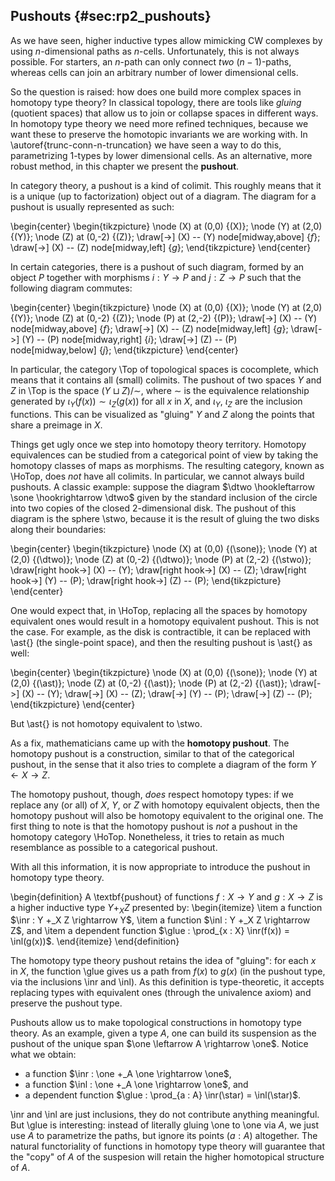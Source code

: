 ## Pushouts {#sec:rp2_pushouts}

As we have seen, higher inductive types allow mimicking CW complexes by using $n$-dimensional paths as $n$-cells. Unfortunately, this is not always possible. For starters, an $n$-path can only connect *two* $(n-1)$-paths, whereas cells can join an arbitrary number of lower dimensional cells.

So the question is raised: how does one build more complex spaces in homotopy type theory?
In classical topology, there are tools like *gluing* (quotient spaces) that allow us to join or collapse spaces in different ways.
In homotopy type theory we need more refined techniques, because we want these to preserve the homotopic invariants we are working with.
In \autoref{trunc-conn-n-truncation} we have seen a way to do this, parametrizing $1$-types by lower dimensional cells.
As an alternative, more robust method, in this chapter we present the **pushout**.

In category theory, a pushout is a kind of colimit. This roughly means that it is a unique (up to factorization) object out of a diagram. The diagram for a pushout is usually represented as such:

\begin{center}
\begin{tikzpicture}
\node (X) at (0,0) {\(X\)};
\node (Y) at (2,0) {\(Y\)};
\node (Z) at (0,-2) {\(Z\)};
\draw[->] (X) -- (Y) node[midway,above] {$f$};
\draw[->] (X) -- (Z) node[midway,left] {$g$};
\end{tikzpicture}
\end{center}

In certain categories, there is a pushout of such diagram, formed by an object $P$ together with morphisms $i : Y \rightarrow P$ and $j : Z \rightarrow P$ such that the following diagram commutes:

\begin{center}
\begin{tikzpicture}
\node (X) at (0,0) {\(X\)};
\node (Y) at (2,0) {\(Y\)};
\node (Z) at (0,-2) {\(Z\)};
\node (P) at (2,-2) {\(P\)};
\draw[->] (X) -- (Y) node[midway,above] {$f$};
\draw[->] (X) -- (Z) node[midway,left] {$g$};
\draw[->] (Y) -- (P) node[midway,right] {$i$};
\draw[->] (Z) -- (P) node[midway,below] {$j$};
\end{tikzpicture}
\end{center}

In particular, the category \Top of topological spaces is cocomplete, which means that it contains all (small) colimits. The pushout of two spaces $Y$ and $Z$ in \Top is the space $(Y \sqcup Z)/\sim$, where $\sim$ is the equivalence relationship generated by $\iota_Y(f(x)) \sim \iota_Z(g(x))$ for all $x$ in $X$, and $\iota_Y$, $\iota_Z$ are the inclusion functions. This can be visualized as "gluing" $Y$ and $Z$ along the points that share a preimage in $X$.

Things get ugly once we step into homotopy theory territory. Homotopy equivalences can be studied from a categorical point of view by taking the homotopy classes of maps as morphisms. The resulting category, known as \HoTop, does *not* have all colimits. In particular, we cannot always build pushouts. A classic example: suppose the diagram $\dtwo \hookleftarrow \sone \hookrightarrow \dtwo$ given by the standard inclusion of the circle into two copies of the closed 2-dimensional disk. The pushout of this diagram is the sphere \stwo, because it is the result of gluing the two disks along their boundaries:

\begin{center}
\begin{tikzpicture}
\node (X) at (0,0) {\(\sone\)};
\node (Y) at (2,0) {\(\dtwo\)};
\node (Z) at (0,-2) {\(\dtwo\)};
\node (P) at (2,-2) {\(\stwo\)};
\draw[right hook->] (X) -- (Y);
\draw[right hook->] (X) -- (Z);
\draw[right hook->] (Y) -- (P);
\draw[right hook->] (Z) -- (P);
\end{tikzpicture}
\end{center}

One would expect that, in \HoTop, replacing all the spaces by homotopy equivalent ones would result in a homotopy equivalent pushout. This is not the case. For example, as the disk is contractible, it can be replaced with \ast{} (the single-point space), and then the resulting pushout is \ast{} as well:

\begin{center}
\begin{tikzpicture}
\node (X) at (0,0) {\(\sone\)};
\node (Y) at (2,0) {\(\ast\)};
\node (Z) at (0,-2) {\(\ast\)};
\node (P) at (2,-2) {\(\ast\)};
\draw[->] (X) -- (Y);
\draw[->] (X) -- (Z);
\draw[->] (Y) -- (P);
\draw[->] (Z) -- (P);
\end{tikzpicture}
\end{center}

But \ast{} is not homotopy equivalent to \stwo.

As a fix, mathematicians came up with the **homotopy pushout**. The homotopy pushout is a construction, similar to that of the categorical pushout, in the sense that it also tries to complete a diagram of the form $Y \leftarrow X \rightarrow Z$.

The homotopy pushout, though, *does* respect homotopy types: if we replace any (or all) of $X$, $Y$, or $Z$ with homotopy equivalent objects, then the homotopy pushout will also be homotopy equivalent to the original one. The first thing to note is that the homotopy pushout is *not* a pushout in the homotopy category \HoTop. Nonetheless, it tries to retain as much resemblance as possible to a categorical pushout.

With all this information, it is now appropriate to introduce the pushout in homotopy type theory.

\begin{definition}
A \textbf{pushout} of functions $f : X \rightarrow Y$ and $g: X \rightarrow Z$ is a higher inductive type $Y +_X Z$ presented by:
\begin{itemize}
  \item a function $\inr : Y +_X Z \rightarrow Y$,
  \item a function $\inl : Y +_X Z \rightarrow Z$, and
  \item a dependent function $\glue : \prod_{x : X} \inr(f(x)) = \inl(g(x))$.
\end{itemize}
\end{definition}

The homotopy type theory pushout retains the idea of "gluing": for each $x$ in $X$, the function \glue gives us a path from $f(x)$ to $g(x)$ (in the pushout type, via the inclusions \inr and \inl). As this definition is type-theoretic, it accepts replacing types with equivalent ones (through the univalence axiom) and preserve the pushout type.

Pushouts allow us to make topological constructions in homotopy type theory. As an example, given a type $A$, one can build its suspension as the pushout of the unique span $\one \leftarrow A \rightarrow \one$. Notice what we obtain:

- a function $\inr : \one +_A \one \rightarrow \one$,
- a function $\inl : \one +_A \one \rightarrow \one$, and
- a dependent function $\glue : \prod_{a : A} \inr(\star) = \inl(\star)$.

\inr and \inl are just inclusions, they do not contribute anything meaningful. But \glue is interesting: instead of literally gluing \one to \one via $A$, we just use $A$ to parametrize the paths, but ignore its points ($a : A$) altogether. The natural functoriality of functions in homotopy type theory will guarantee that the "copy" of $A$ of the suspesion will retain the higher homotopical structure of $A$.
